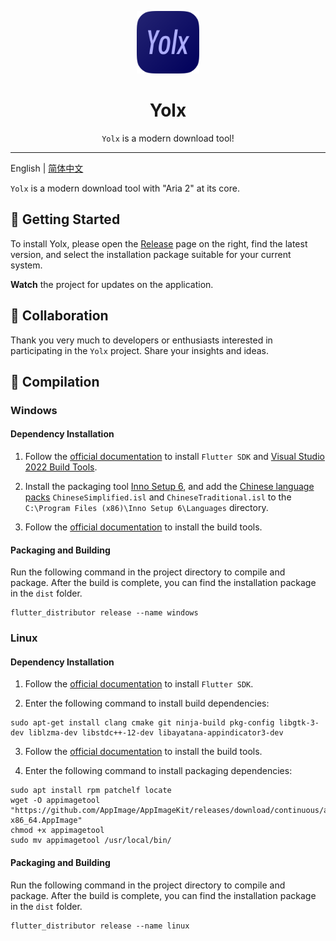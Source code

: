 <p align="center">
<img src="./assets/logo.png" style="width:100px;height:100px;"/>
</p>

<div align="center">

# Yolx

`Yolx` is a modern download tool!

</div>

---

English | [简体中文](../../)

`Yolx` is a modern download tool with "Aria 2" at its core.

## 🙌 Getting Started

To install Yolx, please open the [Release](https://github.com/uiYzzi/Yolx/releases) page on the right, find the latest version, and select the installation package suitable for your current system.

**Watch** the project for updates on the application.

## 🚀 Collaboration

Thank you very much to developers or enthusiasts interested in participating in the `Yolx` project. Share your insights and ideas.

## 🍭 Compilation

### Windows
#### Dependency Installation

1. Follow the [official documentation](https://flutter.cn/docs/get-started/install/windows) to install `Flutter SDK` and [Visual Studio 2022 Build Tools](https://visualstudio.microsoft.com/downloads/#build-tools-for-visual-studio-2022).

2. Install the packaging tool [Inno Setup 6](https://jrsoftware.org/isinfo.php), and add the [Chinese language packs](https://jrsoftware.org/files/istrans/) `ChineseSimplified.isl` and `ChineseTraditional.isl` to the `C:\Program Files (x86)\Inno Setup 6\Languages` directory.

3. Follow the [official documentation](https://distributor.leanflutter.dev/zh-hans/getting-started/) to install the build tools.
#### Packaging and Building

Run the following command in the project directory to compile and package. After the build is complete, you can find the installation package in the `dist` folder.

```
flutter_distributor release --name windows
```

### Linux
#### Dependency Installation

1. Follow the [official documentation](https://flutter.cn/docs/get-started/install/linux) to install `Flutter SDK`.

2. Enter the following command to install build dependencies:
```
sudo apt-get install clang cmake git ninja-build pkg-config libgtk-3-dev liblzma-dev libstdc++-12-dev libayatana-appindicator3-dev
```

3. Follow the [official documentation](https://distributor.leanflutter.dev/zh-hans/getting-started/) to install the build tools.

4. Enter the following command to install packaging dependencies:
```
sudo apt install rpm patchelf locate
wget -O appimagetool "https://github.com/AppImage/AppImageKit/releases/download/continuous/appimagetool-x86_64.AppImage"
chmod +x appimagetool
sudo mv appimagetool /usr/local/bin/
```

#### Packaging and Building

Run the following command in the project directory to compile and package. After the build is complete, you can find the installation package in the `dist` folder.

```
flutter_distributor release --name linux
```